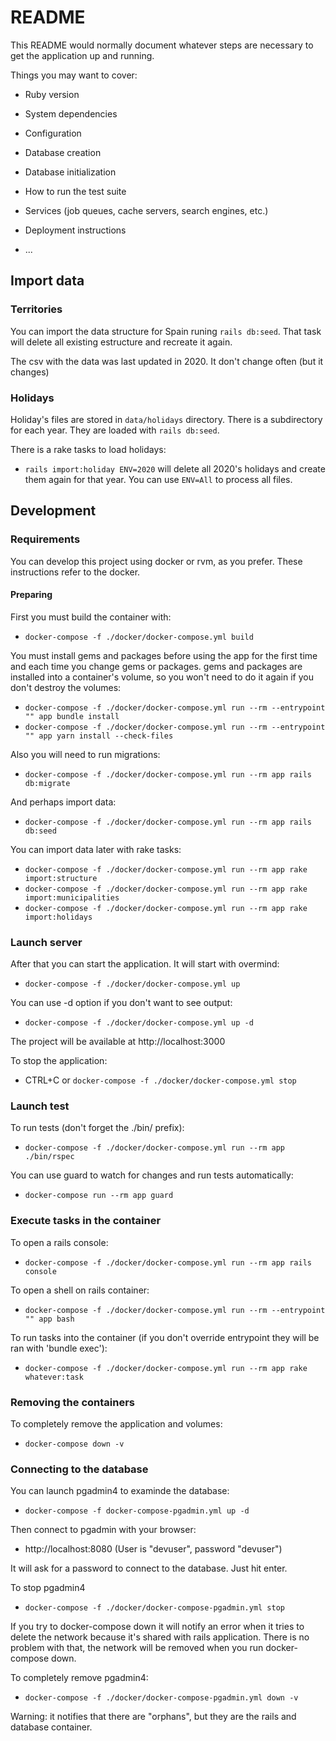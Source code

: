 # README

This README would normally document whatever steps are necessary to get the
application up and running.

Things you may want to cover:

* Ruby version

* System dependencies

* Configuration

* Database creation

* Database initialization

* How to run the test suite

* Services (job queues, cache servers, search engines, etc.)

* Deployment instructions

* ...

## Import data

### Territories

You can import the data structure for Spain runing ```rails db:seed```. That task will delete all existing estructure and recreate it again.

The csv with the data was last updated in 2020. It don't change often (but it changes)


### Holidays

Holiday's files are stored in ```data/holidays``` directory. There is a subdirectory for each year. They are loaded with ```rails db:seed```.

There is a rake tasks to load holidays:
- ```rails import:holiday ENV=2020``` will delete all 2020's holidays and create them again for that year. You can use ```ENV=All``` to process all files.

## Development

### Requirements

You can develop this project using docker or rvm, as you prefer. These instructions refer to the docker.

#### Preparing
First you must build the container with:
- ```docker-compose -f ./docker/docker-compose.yml build```

You must install gems and packages before using the app for the first time and each time you change gems or packages. gems and packages are installed into a container's volume, so you won't need to do it again if you don't destroy the volumes:
- ```docker-compose -f ./docker/docker-compose.yml run --rm --entrypoint "" app bundle install```
- ```docker-compose -f ./docker/docker-compose.yml run --rm --entrypoint "" app yarn install --check-files```

Also you will need to run migrations: 
- ```docker-compose -f ./docker/docker-compose.yml run --rm app rails db:migrate```

And perhaps import data: 
- ```docker-compose -f ./docker/docker-compose.yml run --rm app rails db:seed```

You can import data later with rake tasks:
- ```docker-compose -f ./docker/docker-compose.yml run --rm app rake import:structure```
- ```docker-compose -f ./docker/docker-compose.yml run --rm app rake import:municipalities```
- ```docker-compose -f ./docker/docker-compose.yml run --rm app rake import:holidays```

### Launch server

After that you can start the application. It will start with overmind:
- ```docker-compose -f ./docker/docker-compose.yml up```

You can use -d option if you don't want to see output:
- ```docker-compose -f ./docker/docker-compose.yml up -d```

The project will be available at http://localhost:3000

To stop the application: 
- CTRL+C or ```docker-compose -f ./docker/docker-compose.yml stop```

### Launch test

To run tests (don't forget the ./bin/ prefix):
- ```docker-compose -f ./docker/docker-compose.yml run --rm app ./bin/rspec```

You can use guard to watch for changes and run tests automatically:
- ```docker-compose run --rm app guard```

### Execute tasks in the container

To open a rails console:
- ```docker-compose -f ./docker/docker-compose.yml run --rm app rails console```

To open a shell on rails container:
- ```docker-compose -f ./docker/docker-compose.yml run --rm --entrypoint "" app bash```

To run tasks into the container (if you don't override entrypoint they will be ran with 'bundle exec'): 
- ```docker-compose -f ./docker/docker-compose.yml run --rm app rake whatever:task```

### Removing the containers

To completely remove the application and volumes: 
- ```docker-compose down -v```

### Connecting to the database

You can launch pgadmin4 to examinde the database:
- ```docker-compose -f docker-compose-pgadmin.yml up -d```

Then connect to pgadmin with your browser:
- http://localhost:8080 (User is "devuser", password "devuser")

It will ask for a password to connect to the database. Just hit enter.

To stop pgadmin4
- ```docker-compose -f ./docker/docker-compose-pgadmin.yml stop```

If you try to docker-compose down it will notify an error when it tries to delete the network because it's shared with rails application. There is no problem with that, the network will be removed when you run docker-compose down.

To completely remove pgadmin4:
- ```docker-compose -f ./docker/docker-compose-pgadmin.yml down -v```

Warning: it notifies that there are "orphans", but they are the rails and database container.